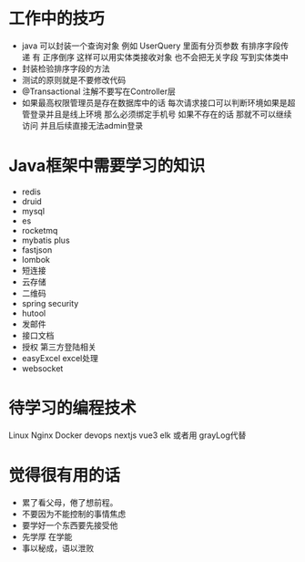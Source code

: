 # 工作中的技巧
- java 可以封装一个查询对象  例如 UserQuery 里面有分页参数 有排序字段传递 有 正序倒序 这样可以用实体类接收对象 也不会把无关字段 写到实体类中
- 封装检验排序字段的方法
- 测试的原则就是不要修改代码
- @Transactional 注解不要写在Controller层
- 如果最高权限管理员是存在数据库中的话  每次请求接口可以判断环境如果是超管登录并且是线上环境 那么必须绑定手机号 如果不存在的话 那就不可以继续访问 并且后续直接无法admin登录

# Java框架中需要学习的知识
- redis
- druid
- mysql
- es
- rocketmq
- mybatis plus
- fastjson
- lombok
- 短连接 
- 云存储
- 二维码
- spring security
- hutool
- 发邮件
- 接口文档
- 授权 第三方登陆相关
- easyExcel  excel处理
- websocket
# 待学习的编程技术
Linux
Nginx
Docker
devops
nextjs
vue3
elk 或者用 grayLog代替
# 觉得很有用的话
- 累了看父母，倦了想前程。
- 不要因为不能控制的事情焦虑
- 要学好一个东西要先接受他
- 先学厚 在学能
- 事以秘成，语以泄败